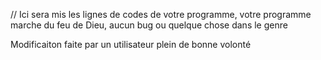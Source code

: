 // Ici sera mis les lignes de codes de votre programme, votre programme marche du feu de Dieu, aucun bug ou quelque chose dans le genre

Modificaiton faite par un utilisateur plein de bonne volonté
